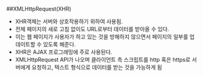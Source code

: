 ##XMLHttpRequest(XHR)

- XHR객체는 서버와 상호작용하기 위하여 사용됨.
- 전체 페이지의 새로 고침 없이도 URL로부터 데이터를 받아올 수 있다.
- 이는 웹 페이지가 사용자가 하고 있는 것을 방해하지 않으면서 페이지의 일부를 업데이트할 수 있도록 해준다.
- XHR은 AJAX 프로그래밍에 주로 사용된다.
- XMLHttpRequest API가 나오며 클라이언트 측 스크립트를 http 혹은 https로 서버에게 요청하고, 텍스트 형식으로 데이터를 받는 것을 가능하게 됨
